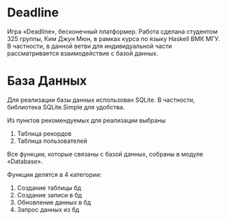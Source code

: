 # Deadline
Игра «Deadline», бесконечный платформер. Работа сделана студентом 325 группы, Ким Джун Мюн, в рамках курса по языку Haskell ВМК МГУ. В частности, в данной ветви для индивидуальной части рассматривается взаимодействие с базой данных.

# База Данных
Для реализации базы данных использован SQLite. В частности, библиотека SQLite.Simple для удобства. 

Из пунктов рекомендуемых для реализации выбраны 

1) Таблица рекордов 
2) Таблица пользователей

Все функции, которые связаны с базой данных, собраны в модуле «Database».

Функции делятся в 4 категории:

1) Создание таблицы бд
2) Создание записи в бд
3) Обновление данных в бд
4) Запрос данных из бд
